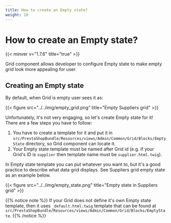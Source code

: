 ```yaml
---
title: How to create an Empty state?
weight: 10
---
```


# How to create an Empty state?
{{< minver v="1.7.6" title="true" >}}

Grid component allows developer to configure Empty state to make empty grid look more appealing for user.

## Creating an Empty state

By default, when Grid is empty user sees it as:

{{< figure src="../../img/empty_grid.png" title="Empty Suppliers grid" >}}

Unfortunately, it's not very engaging, so let's create Empty state for it! There are a few steps you have to follow:

1. You have to create a template for it and put it in `src/PrestaShopBundle/Resources/views/Admin/Common/Grid/Blocks/EmptyState` directory, so Grid component can locate it.
2. Your Empty state template must be named after Grid id (e.g. if your Grid's ID is `supplier` then template name must be `supplier.html.twig`).

In Empty state template you can put whatever you want to, but it's a good practice to describe what data grid displays. See Suppliers grid empty state as an example below.

{{< figure src="../../img/empty_state.png" title="Empty state in Suppliers grid" >}}

{{% notice note %}}
If your Grid does not define it's own Empty state template, then it uses `_default.html.twig` template that can be found at `src/PrestaShopBundle/Resources/views/Admin/Common/Grid/Blocks/EmptyState`.
{{% /notice %}}
